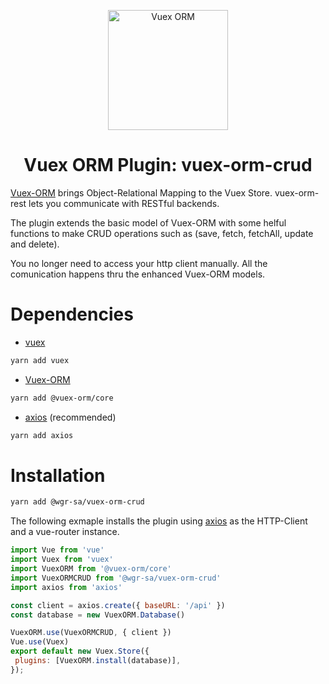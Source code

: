 <p align="center">
  <img width="192" src="https://github.com/vuex-orm/vuex-orm/raw/master/logo-vuex-orm.png" alt="Vuex ORM">
</p>

<h1 align="center">Vuex ORM Plugin: vuex-orm-crud</h1>

[Vuex-ORM](https://github.com/vuex-orm/vuex-orm) brings Object-Relational Mapping to the Vuex Store. vuex-orm-rest lets you communicate with RESTful backends.

The plugin extends the basic model of Vuex-ORM with some helful functions to make CRUD operations such as (save, fetch, fetchAll, update and delete).

You no longer need to access your http client manually. All the comunication happens thru the enhanced Vuex-ORM models.

# Dependencies

* [vuex](https://github.com/vuejs/vuex)

``` bash
yarn add vuex
```

* [Vuex-ORM](https://github.com/vuex-orm/vuex-orm)

``` bash
yarn add @vuex-orm/core
```

* [axios](https://github.com/axios/axios) (recommended)

``` bash
yarn add axios
```


# Installation

``` bash
yarn add @wgr-sa/vuex-orm-crud
```
The following exmaple installs the plugin using [axios](https://github.com/axios/axios) as the HTTP-Client and a vue-router instance.

 ``` javascript
import Vue from 'vue'
import Vuex from 'vuex'
import VuexORM from '@vuex-orm/core'
import VuexORMCRUD from '@wgr-sa/vuex-orm-crud'
import axios from 'axios'

const client = axios.create({ baseURL: '/api' })
const database = new VuexORM.Database()

VuexORM.use(VuexORMCRUD, { client })
Vue.use(Vuex)
export default new Vuex.Store({
  plugins: [VuexORM.install(database)],
});
```
